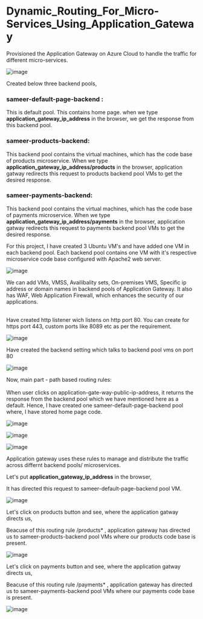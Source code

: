 # Dynamic_Routing_For_Micro-Services_Using_Application_Gateway

Provisioned the Application Gateway on Azure Cloud to handle the traffic for different micro-services.

![image](https://github.com/samirwadkar31/Dynamic_Routing_For_MicroServices_Using_Application_Gateway/assets/74359548/facc3490-9de1-429d-a57d-21f803d46562)

Created below three backend pools,

### sameer-default-page-backend :<br>
This is default pool. This contains home page. when we type **application_gateway_ip_address** in the browser, we get the response from this backend pool.

### sameer-products-backend:<br>
This backend pool contains the virtual machines, which has the code base of products microservice. When we type **application_gateway_ip_address/products** in the browser, application gatway redirects this request to products backend pool VMs to get the desired response.

### sameer-payments-backend:<br>
This backend pool contains the virtual machines, which has the code base of payments microservice. When we type **application_gateway_ip_address/payments** in the browser, application gatway redirects this request to payments backend pool VMs to get the desired response. 

For this project, I have created 3 Ubuntu VM's and have added one VM in each backend pool. Each backend pool contains one VM with it's respective microservice code base configured with Apache2 web server.

![image](https://github.com/samirwadkar31/Dynamic_Routing_For_MicroServices_Using_Application_Gateway/assets/74359548/b5eca04c-ece9-40c6-ba47-dd0752f8151f)

We can add VMs, VMSS, Availibality sets, On-premises VMS, Specific ip address or domain names in backend pools of Application Gateway. It also has WAF, Web Application Firewall, which enhances the security of our applications.<br>
<br>

Have created http listener wich listens on http port 80. You can create for https port 443, custom ports like 8089 etc as per the requirement. 

![image](https://github.com/samirwadkar31/Dynamic_Routing_For_MicroServices_Using_Application_Gateway/assets/74359548/159346d5-2627-4105-b182-70cf4d98bc78)

Have created the backend setting which talks to backend pool vms on port 80

![image](https://github.com/samirwadkar31/Dynamic_Routing_For_MicroServices_Using_Application_Gateway/assets/74359548/507b6b71-1c45-4ee8-bb38-c520eed9a802)

Now, main part - path based routing rules:<br>
<br>
When user clicks on application-gate-way-public-ip-address, it returns the response from the backend pool which we have mentioned here as a default. Hence, I have created one sameer-default-page-backend pool where, I have stored home page code.

![image](https://github.com/samirwadkar31/Dynamic_Routing_For_MicroServices_Using_Application_Gateway/assets/74359548/301350fc-0773-4551-aadc-1e0c32c3af6f)


![image](https://github.com/samirwadkar31/Dynamic_Routing_For_MicroServices_Using_Application_Gateway/assets/74359548/291cba40-1650-46ef-9adf-6c218350b97d)

![image](https://github.com/samirwadkar31/Dynamic_Routing_For_MicroServices_Using_Application_Gateway/assets/74359548/288a3bcb-c186-46df-a945-58b3377fc189)

Application gateway uses these rules to manage and distribute the traffic across differnt backend pools/ microservices.

Let's put **application_gateway_ip_address** in the browser, <br>

It has directed this request to sameer-default-page-backend pool VM.

![image](https://github.com/samirwadkar31/Dynamic_Routing_For_MicroServices_Using_Application_Gateway/assets/74359548/a0c8bb49-ebaf-4093-ae4c-7a13d72b84fa)

Let's click on products button and see, where the application gatway directs us,<br>

Beacuse of this routing rule /products* , application gateway has directed us to sameer-products-backend pool VMs where our products code base is present.

![image](https://github.com/samirwadkar31/Dynamic_Routing_For_MicroServices_Using_Application_Gateway/assets/74359548/9b167930-634a-4d5d-b5de-89654c30e369)

Let's click on payments button and see, where the application gatway directs us,<br>

Beacuse of this routing rule /payments* , application gateway has directed us to sameer-payments-backend pool VMs where our payments code base is present.

![image](https://github.com/samirwadkar31/Dynamic_Routing_For_MicroServices_Using_Application_Gateway/assets/74359548/a1191081-76fc-4ee2-ad93-b3fee357a7a7)

